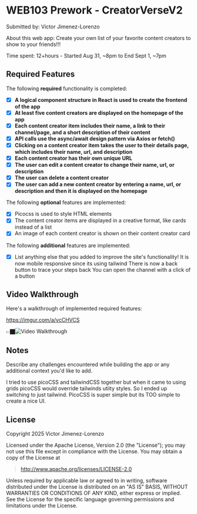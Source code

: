 # WEB103 Prework - CreatorVerseV2

Submitted by: Victor Jimenez-Lorenzo

About this web app: Create your own list of your favorite content creators to show to your friends!!!

Time spent: 12+hours - Started Aug 31, ~8pm to End Sept 1, ~7pm

## Required Features

The following **required** functionality is completed:

<!-- 👉🏿👉🏿👉🏿 Make sure to check off completed functionality below -->
- [x] **A logical component structure in React is used to create the frontend of the app**
- [x] **At least five content creators are displayed on the homepage of the app**
- [x] **Each content creator item includes their name, a link to their channel/page, and a short description of their content**
- [x] **API calls use the async/await design pattern via Axios or fetch()**
- [x] **Clicking on a content creator item takes the user to their details page, which includes their name, url, and description**
- [x] **Each content creator has their own unique URL**
- [x] **The user can edit a content creator to change their name, url, or description**
- [x] **The user can delete a content creator**
- [x] **The user can add a new content creator by entering a name, url, or description and then it is displayed on the homepage**

The following **optional** features are implemented:

- [x] Picocss is used to style HTML elements
- [x] The content creator items are displayed in a creative format, like cards instead of a list
- [x] An image of each content creator is shown on their content creator card

The following **additional** features are implemented:

* [x] List anything else that you added to improve the site's functionality!
 It is now mobile responsive since its using tailwind
 There is now a back button to trace your steps back
 You can open the channel with a click of a button

## Video Walkthrough

Here's a walkthrough of implemented required features:

https://imgur.com/a/vcCHVCS

👉🏿<img src='https://imgur.com/a/VRFHk0U' title='Video Walkthrough' width='' alt='Video Walkthrough' />


## Notes

Describe any challenges encountered while building the app or any additional context you'd like to add.

I tried to use picoCSS and tailwindCSS together but when it came to using grids picoCSS would override tailwinds utiity styles. So I ended up switching to just tailwind. PicoCSS is super simple but its TOO simple to create a nice UI. 

## License

Copyright 2025 Victor Jimenez-Lorenzo

Licensed under the Apache License, Version 2.0 (the "License"); you may not use this file except in compliance with the License. You may obtain a copy of the License at

> http://www.apache.org/licenses/LICENSE-2.0

Unless required by applicable law or agreed to in writing, software distributed under the License is distributed on an "AS IS" BASIS, WITHOUT WARRANTIES OR CONDITIONS OF ANY KIND, either express or implied. See the License for the specific language governing permissions and limitations under the License.